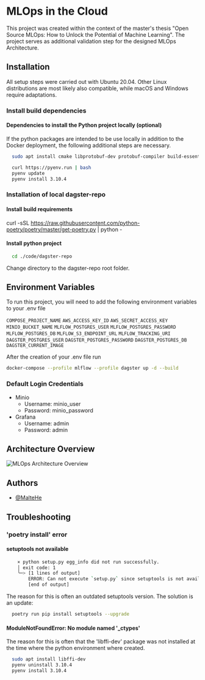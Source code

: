 # MLOps in the Cloud

This project was created within the context of the master's thesis "Open Source MLOps: How to Unlock the Potential of Machine Learning". The project serves as additional validation step for the designed MLOps Architecture.

## Installation

All setup steps were carried out with Ubuntu 20.04. Other Linux distributions are most likely also compatible, while macOS and Windows require adaptations.

### Install build dependencies

#### Dependencies to install the Python project locally (optional)

If the python packages are intended to be use locally in addition to the Docker deployment, the following additional steps are necessary.

```bash
  sudo apt install cmake libprotobuf-dev protobuf-compiler build-essential libedit-dev libffi-dev
```

```bash
  curl https://pyenv.run | bash
  pyenv update
  pyenv install 3.10.4
```

### Installation of local dagster-repo

#### Install build requirements

curl -sSL https://raw.githubusercontent.com/python-poetry/poetry/master/get-poetry.py | python -

#### Install python project

```bash
  cd ./code/dagster-repo
```

Change directory to the dagster-repo root folder.

## Environment Variables

To run this project, you will need to add the following environment variables to your .env file

`COMPOSE_PROJECT_NAME`
`AWS_ACCESS_KEY_ID`
`AWS_SECRET_ACCESS_KEY`
`MINIO_BUCKET_NAME`
`MLFLOW_POSTGRES_USER`
`MLFLOW_POSTGRES_PASSWORD`
`MLFLOW_POSTGRES_DB`
`MLFLOW_S3_ENDPOINT_URL`
`MLFLOW_TRACKING_URI`
`DAGSTER_POSTGRES_USER`
`DAGSTER_POSTGRES_PASSWORD`
`DAGSTER_POSTGRES_DB`
`DAGSTER_CURRENT_IMAGE`

After the creation of your .env file run

```bash
docker-compose --profile mlflow --profile dagster up -d --build
```

### Default Login Credentials

- Minio
  - Username: minio_user
  - Password: minio_password
- Grafana
  - Username: admin
  - Password: admin

## Architecture Overview

![MLOps Architecture Overview](https://github.com/MalteHe/MLOps/blob/main/images/architecture.png?raw=true)

## Authors

- [@MalteHe](https://github.com/MalteHe)

## Troubleshooting

### 'poetry install' error

#### setuptools not available

```bash
    × python setup.py egg_info did not run successfully.
    │ exit code: 1
    ╰─> [1 lines of output]
        ERROR: Can not execute `setup.py` since setuptools is not available in the build environment.
        [end of output]
```

The reason for this is often an outdated setuptools version. The solution is an update:

```bash
  poetry run pip install setuptools --upgrade
```

#### ModuleNotFoundError: No module named '\_ctypes'

The reason for this is often that the 'libffi-dev' package was not installed at the time where the python environment where created.

```bash
  sudo apt install libffi-dev
  pyenv uninstall 3.10.4
  pyenv install 3.10.4
```
